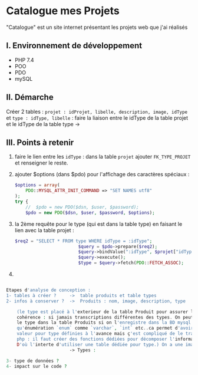 # Catalogue mes Projets

"Catalogue" est un site internet présentant les projets web que j'ai réalisés

## I. Environnement de développement

* PHP 7.4
* POO
* PDO
* mySQL

## II. Démarche
Créer 2 tables : `projet : idProjet, libelle, description, image, idType` et `type : idType, libelle` : faire la liaison entre le idType de la table projet et le idType de la table type -> 

## III. Points à retenir
 
1. faire le lien entre les `idType` : dans la table `projet` ajouter `FK_TYPE_PROJET` et renseigner le reste.

2. ajouter $options (dans $pdo) pour l'affichage des caractères spéciaux :
    ```php
    $options = array(
        PDO::MYSQL_ATTR_INIT_COMMAND => "SET NAMES utf8"
    );
    try {
        //  $pdo = new PDO($dsn, $user, $password);
        $pdo = new PDO($dsn, $user, $password, $options);
    ```

3. la 2ème requête pour le type (qui est dans la table type) en faisant le lien avec la table projet :

    ```php
    $req2 = "SELECT * FROM type WHERE idType = :idType";
                            $query = $pdo->prepare($req2);
                            $query->bindValue(":idType", $projet["idType"], PDO::PARAM_INT);
                            $query->execute();
                            $type = $query->fetch(PDO::FETCH_ASSOC);
    ```

4. 
```php

Etapes d'analyse de conception :
1- tables à créer ?     ->  table produits et table types
2- infos à conserver ?  ->  Produits : nom, image, description, type 

    (le type est placé à l'exterieur de la table Produit pour assurer la
    cohérence : si jamais transcriptions différentes des types. On peut mettre
    le type dans la table Produits si on l'enregistre dans la BD mysql en tant 
    qu'énumération `enum` comme `varchar`, `int` etc..ca permet d'avoir une liste de
    valeur pour type définies à l'avance mais ç'est compliqué de le traiter en 
    php : il faut créer des fonctions dédiées pour décomposer l'information. 
    D'où l'interte d'utiliser une table dédiée pour type.) On a une image pour chaque produit et un produit a une image donc on n'a pas besoin de faire une table `image`.
                        -> Types : 

3- type de données ?
4- impact sur le code ?

```